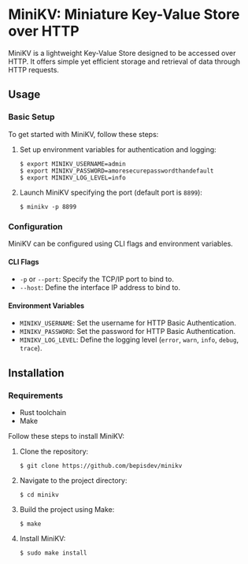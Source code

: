 # MiniKV: Miniature Key-Value Store over HTTP

MiniKV is a lightweight Key-Value Store designed to be accessed over HTTP. It offers simple yet efficient storage and retrieval of data through HTTP requests.

## Usage

### Basic Setup

To get started with MiniKV, follow these steps:

1. Set up environment variables for authentication and logging:
    ```shell
    $ export MINIKV_USERNAME=admin
    $ export MINIKV_PASSWORD=amoresecurepasswordthandefault
    $ export MINIKV_LOG_LEVEL=info
    ```

2. Launch MiniKV specifying the port (default port is `8899`):
    ```shell
    $ minikv -p 8899
    ```

### Configuration

MiniKV can be configured using CLI flags and environment variables.

#### CLI Flags

- `-p` or `--port`: Specify the TCP/IP port to bind to.
- `--host`: Define the interface IP address to bind to.

#### Environment Variables

- `MINIKV_USERNAME`: Set the username for HTTP Basic Authentication.
- `MINIKV_PASSWORD`: Set the password for HTTP Basic Authentication.
- `MINIKV_LOG_LEVEL`: Define the logging level (`error`, `warn`, `info`, `debug`, `trace`).

## Installation

### Requirements

- Rust toolchain
- Make

Follow these steps to install MiniKV:

1. Clone the repository:
    ```shell
    $ git clone https://github.com/bepisdev/minikv
    ```

2. Navigate to the project directory:
    ```shell
    $ cd minikv
    ```

3. Build the project using Make:
    ```shell
    $ make
    ```

4. Install MiniKV:
    ```shell
    $ sudo make install
    ```
